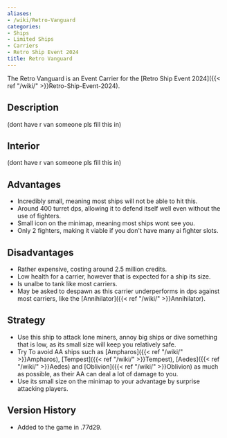 ```yaml
---
aliases:
- /wiki/Retro-Vanguard
categories:
- Ships
- Limited Ships
- Carriers
- Retro Ship Event 2024
title: Retro Vanguard
---
```


The Retro Vanguard is an Event Carrier for the [Retro Ship Event 2024]({{< ref "/wiki/" >}}Retro-Ship-Event-2024). 

## Description

(dont have r van someone pls fill this in)

## Interior

(dont have r van someone pls fill this in)

## Advantages

- Incredibly small, meaning most ships will not be able to hit this.
- Around 400 turret dps, allowing it to defend itself well even without the use of fighters.
- Small icon on the minimap, meaning most ships wont see you.
- Only 2 fighters, making it viable if you don't have many ai fighter slots.

## Disadvantages

- Rather expensive, costing around 2.5 million credits.
- Low health for a carrier, however that is expected for a ship its size.
- Is unalbe to tank like most carriers.
- May be asked to despawn as this carrier underperforms in dps against most carriers, like the [Annihilator]({{< ref "/wiki/" >}}Annihilator).

## Strategy

- Use this ship to attack lone miners, annoy big ships or dive something that is low, as its small size will keep you relatively safe.
- Try To avoid AA ships such as [Ampharos]({{< ref "/wiki/" >}}Ampharos), [Tempest]({{< ref "/wiki/" >}}Tempest), [Aedes]({{< ref "/wiki/" >}}Aedes) and [Oblivion]({{< ref "/wiki/" >}}Oblivion) as much as possible, as their AA can deal a lot of damage to you.
- Use its small size on the minimap to your advantage by surprise attacking players.

## Version History 

- Added to the game in .77d29.